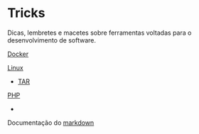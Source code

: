 # Tricks
Dicas, lembretes e macetes sobre ferramentas voltadas para o desenvolvimento de software.

[Docker](/docker/index.md)

[Linux](linux/index.md)
  * [TAR](linux/index.md#tar-compactacao-de-arquivos)

[PHP](php/index.md)

-

Documentação do [markdown](https://github.com/adam-p/markdown-here/wiki/Markdown-Cheatsheet)
